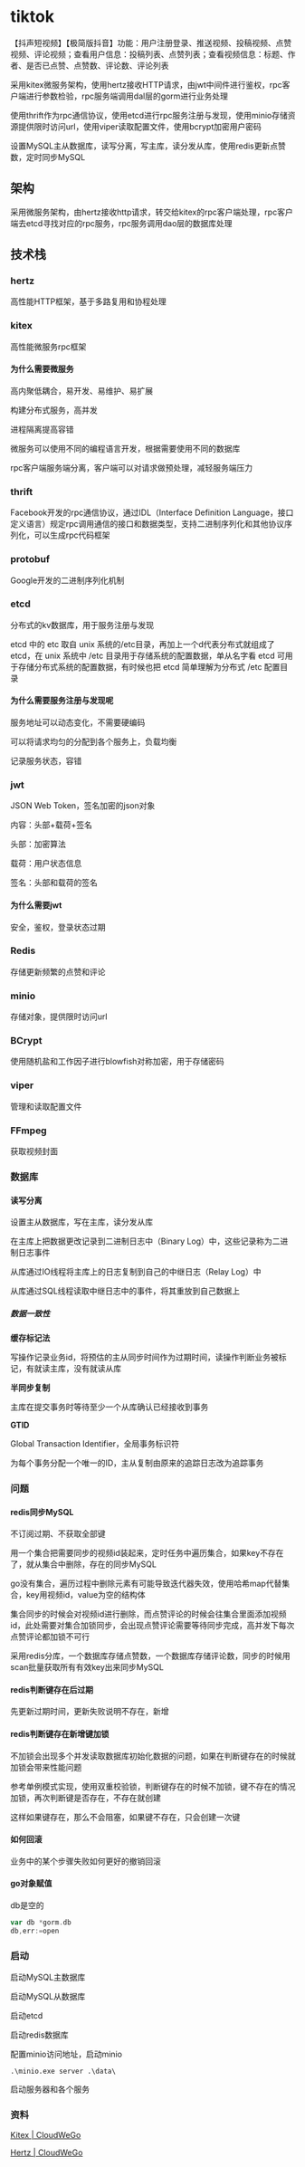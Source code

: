 # tiktok

【抖声短视频】【极简版抖音】功能：用户注册登录、推送视频、投稿视频、点赞视频、评论视频；查看用户信息：投稿列表、点赞列表；查看视频信息：标题、作者、是否已点赞、点赞数、评论数、评论列表

采用kitex微服务架构，使用hertz接收HTTP请求，由jwt中间件进行鉴权，rpc客户端进行参数检验，rpc服务端调用dal层的gorm进行业务处理

使用thrift作为rpc通信协议，使用etcd进行rpc服务注册与发现，使用minio存储资源提供限时访问url，使用viper读取配置文件，使用bcrypt加密用户密码

设置MySQL主从数据库，读写分离，写主库，读分发从库，使用redis更新点赞数，定时同步MySQL

## 架构

采用微服务架构，由hertz接收http请求，转交给kitex的rpc客户端处理，rpc客户端去etcd寻找对应的rpc服务，rpc服务调用dao层的数据库处理

## 技术栈

### hertz

高性能HTTP框架，基于多路复用和协程处理

### kitex

高性能微服务rpc框架

#### 为什么需要微服务

高内聚低耦合，易开发、易维护、易扩展

构建分布式服务，高并发

进程隔离提高容错

微服务可以使用不同的编程语言开发，根据需要使用不同的数据库

rpc客户端服务端分离，客户端可以对请求做预处理，减轻服务端压力

### thrift

Facebook开发的rpc通信协议，通过IDL（Interface Definition Language，接口定义语言）规定rpc调用通信的接口和数据类型，支持二进制序列化和其他协议序列化，可以生成rpc代码框架

### protobuf

Google开发的二进制序列化机制

### etcd

分布式的kv数据库，用于服务注册与发现

etcd 中的 etc 取自 unix 系统的/etc目录，再加上一个d代表分布式就组成了 etcd，在 unix 系统中 /etc 目录用于存储系统的配置数据，单从名字看 etcd 可用于存储分布式系统的配置数据，有时候也把 etcd 简单理解为分布式 /etc 配置目录

#### 为什么需要服务注册与发现呢

服务地址可以动态变化，不需要硬编码

可以将请求均匀的分配到各个服务上，负载均衡

记录服务状态，容错

### jwt

JSON Web Token，签名加密的json对象

内容：头部+载荷+签名

头部：加密算法

载荷：用户状态信息

签名：头部和载荷的签名

#### 为什么需要jwt

安全，鉴权，登录状态过期

### Redis

存储更新频繁的点赞和评论

### minio

存储对象，提供限时访问url

### BCrypt

使用随机盐和工作因子进行blowfish对称加密，用于存储密码

### viper

管理和读取配置文件

### FFmpeg

获取视频封面

### 数据库

#### 读写分离

设置主从数据库，写在主库，读分发从库

在主库上把数据更改记录到二进制日志中（Binary Log）中，这些记录称为二进制日志事件

从库通过IO线程将主库上的日志复制到自己的中继日志（Relay Log）中

从库通过SQL线程读取中继日志中的事件，将其重放到自己数据上

##### 数据一致性

**缓存标记法**

写操作记录业务id，将预估的主从同步时间作为过期时间，读操作判断业务被标记，有就读主库，没有就读从库

**半同步复制**

主库在提交事务时等待至少一个从库确认已经接收到事务

**GTID**

Global Transaction Identifier，全局事务标识符

为每个事务分配一个唯一的ID，主从复制由原来的追踪日志改为追踪事务

### 问题

#### redis同步MySQL

不订阅过期、不获取全部键

用一个集合把需要同步的视频id装起来，定时任务中遍历集合，如果key不存在了，就从集合中删除，存在的同步MySQL

go没有集合，遍历过程中删除元素有可能导致迭代器失效，使用哈希map代替集合，key用视频id，value为空的结构体

集合同步的时候会对视频id进行删除，而点赞评论的时候会往集合里面添加视频id，此处需要对集合加锁同步，会出现点赞评论需要等待同步完成，高并发下每次点赞评论都加锁不可行

采用redis分库，一个数据库存储点赞数，一个数据库存储评论数，同步的时候用scan批量获取所有有效key出来同步MySQL

#### redis判断键存在后过期

先更新过期时间，更新失败说明不存在，新增

#### redis判断键存在新增键加锁

不加锁会出现多个并发读取数据库初始化数据的问题，如果在判断键存在的时候就加锁会带来性能问题

参考单例模式实现，使用双重校验锁，判断键存在的时候不加锁，键不存在的情况加锁，再次判断键是否存在，不存在就创建

这样如果键存在，那么不会阻塞，如果键不存在，只会创建一次键

#### 如何回滚

业务中的某个步骤失败如何更好的撤销回滚

#### go对象赋值

db是空的

```go
var db *gorm.db
db,err:=open
```

### 启动

启动MySQL主数据库

启动MySQL从数据库

启动etcd

启动redis数据库

配置minio访问地址，启动minio

```shell
.\minio.exe server .\data\
```

启动服务器和各个服务

### 资料

[Kitex | CloudWeGo](https://www.cloudwego.io/zh/docs/kitex)

[Hertz | CloudWeGo](https://www.cloudwego.io/zh/docs/hertz/)
